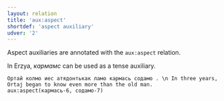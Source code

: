 ```yaml
---
layout: relation
title: 'aux:aspect'
shortdef: 'aspect auxiliary'
udver: '2'
---
```


Aspect auxiliaries are annotated with the `aux:aspect` relation.

In Erzya, _кармамс_ can be used as a tense auxiliary.

~~~ sdparse
Ортай колмо иес атядонтькак ламо кармась содамо . \n In three years, Ortaj began to know even more than the old man. 
aux:aspect(кармась-6, содамо-7)


~~~

<!-- Interlanguage links updated So kvě 14 19:03:04 CEST 2022 -->
